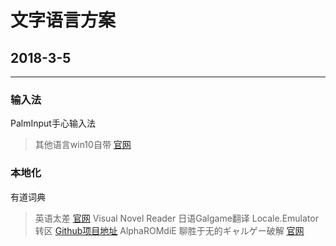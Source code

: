 # 文字语言方案
## 2018-3-5
---
### 输入法
PalmInput手心输入法
> 其他语言win10自带
> [官网](http://www.xinshuru.com/)
### 本地化
有道词典
> 英语太差
> [官网](http://dict.youdao.com/)
Visual Novel Reader
> 日语Galgame翻译
Locale.Emulator
> 转区
> [Github项目地址](https://github.com/xupefei/Locale-Emulator)
AlphaROMdiE
> 聊胜于无的ギャルゲー破解
> [官网](https://azure.kdays.cn/onekeyunlock/)